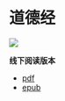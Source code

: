 # 道德经

![](dao_de_jing.jpg)

**线下阅读版本**

- [pdf](https://wcj365.github.io/seek/offline/dao_de_jing.pdf)
- [epub](https://wcj365.github.io/seek/offline/dao_de_jing.epub)